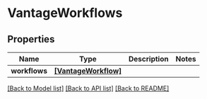 # VantageWorkflows


## Properties

Name | Type | Description | Notes
------------ | ------------- | ------------- | -------------
**workflows** | [**[VantageWorkflow]**](VantageWorkflow.md) |  | 

[[Back to Model list]](../README.md#models) [[Back to API list]](../README.md#api-endpoints) [[Back to README]](../README.md)


